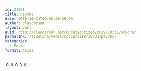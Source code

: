```yaml
---
id: 21061
title: Psycho
date: 2019-10-31T00:00:00-06:00
author: claycarson
layout: post
guid: http://claycarson.net/uncategorized/2019/10/31/psycho/
permalink: /timeline/media/movie/2019/10/31/psycho/
categories:
  - Movie
format: aside
---
```

<div class="media-details"></div>

<div class="media-creator"></div>

<div class="media-rating">☆☆☆☆☆</div>